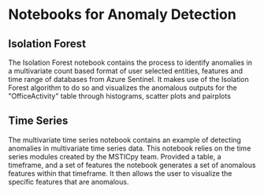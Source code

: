 # Notebooks for Anomaly Detection

## Isolation Forest

The Isolation Forest notebook contains the process to identify anomalies in a multivariate count based format of user selected entities, features and time range of databases from Azure Sentinel. It makes use of the Isolation Forest algorithm to do so and visualizes the anomalous outputs for the "OfficeActivity" table through histograms, scatter plots and pairplots

## Time Series

The multivariate time series notebook contains an example of detecting anomalies in multivariate time series data. This notebook relies on the time series modules created by the MSTICpy team. Provided a table, a timeframe, and a set of features the notebook generates a set of anomalous features within that timeframe. It then allows the user to visualize the specific features that are anomalous.
